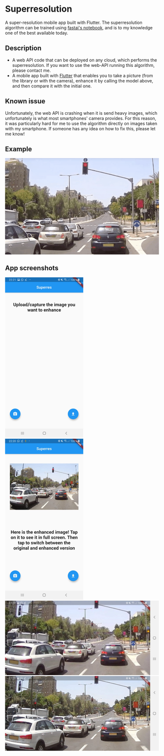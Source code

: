 # Superresolution 
A super-resolution mobile app built with Flutter. The superresolution algorithm can be trained using [fastai's notebook](https://github.com/fastai/fastai2/blob/master/nbs/course/lesson7-superres.ipynb), and is to my knowledge one of the best available today. 

## Description

* A web API code that can be deployed on any cloud, which performs the superresolution. If you want to use the web-API running this algorithm, please contact me.
* A mobile app built with [Flutter](https://github.com/flutter/flutter) that enables you to take a picture (from the library or with the camera), enhance it by calling the model above, and then compare it with the initial one.

## Known issue

Unfortunately, the web API is crashing when it is send heavy images, which unfortunately is what most smartphones' camera provides. For this reason, it was particularly hard for me to use the algorithm directly on images taken with my smartphone. If someone has any idea on how to fix this, please let me know!

## Example

![img_input](https://github.com/sebderhy/superres/blob/master/images/superres-2b-results.gif "GIF Results") 

## App screenshots

<img src="https://github.com/sebderhy/superres/blob/master/images/flutter_screenshot_1.jpg" width="256" /> <img src="https://github.com/sebderhy/superres/blob/master/images/flutter_screenshot_2.jpg" width="256" />
<img src="https://github.com/sebderhy/superres/blob/master/images/flutter_screenshot_3.jpg" width="512" />
<img src="https://github.com/sebderhy/superres/blob/master/images/flutter_screenshot_4.jpg" width="512" />

